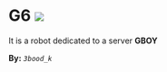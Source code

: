 # G6 ![](https://cdn.discordapp.com/attachments/798225999019245639/951226630498574507/botVir.png)

It is a robot dedicated to a server **GBOY**

**By:** _`3bood_k`_

